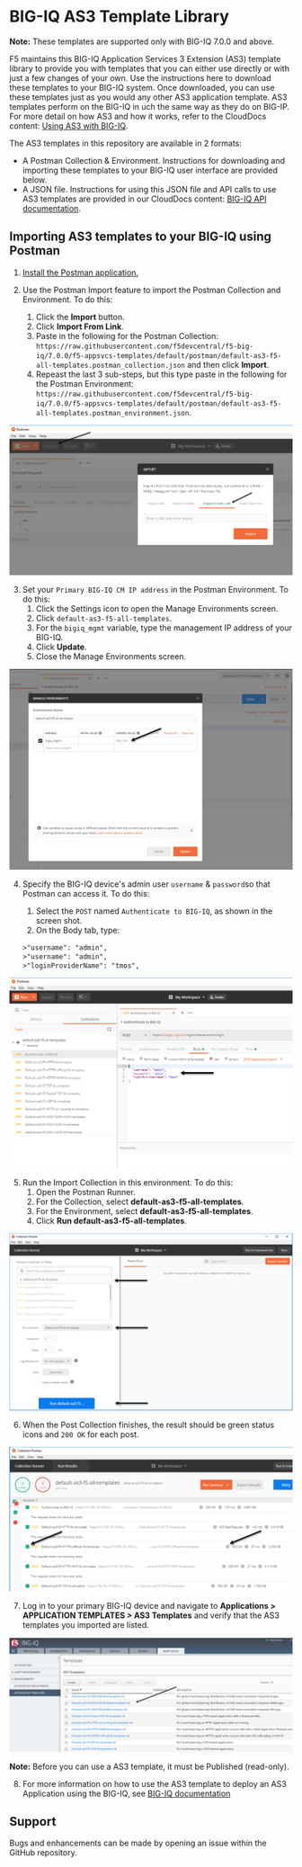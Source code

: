 BIG-IQ AS3 Template Library
================

**Note:** These templates are supported only with BIG-IQ 7.0.0 and above.

F5 maintains this BIG-IQ Application Services 3 Extension (AS3) template library to provide you with templates that you can either use directly or with just a few changes of your own. Use the instructions here to download these templates to your BIG-IQ system. Once downloaded, you can use these templates just as you would any other AS3 application template. AS3 templates perform on the BIG-IQ in uch  the same way as they do on BIG-IP. For more detail on how AS3 and how it works, refer to the CloudDocs content: [Using AS3 with BIG-IQ](https://clouddocs.f5.com/products/extensions/f5-appsvcs-extension/latest/userguide/big-iq.html). 

The AS3 templates in this repository are available in 2 formats:

* A Postman Collection & Environment. Instructions for downloading and importing these templates to your BIG-IQ user interface are provided below.
* A JSON file. Instructions for using this JSON file and API calls to use AS3 templates are provided in our CloudDocs content: [BIG-IQ API documentation](https://clouddocs.f5.com/products/big-iq/mgmt-api/latest/ApiReferences/bigiq_public_api_ref/r_as3_template.html).

Importing AS3 templates to your BIG-IQ using Postman
---------------------------------------------------------

1. [Install the Postman application.](https://learning.getpostman.com/docs/postman/launching_postman/installation_and_updates/)

2. Use the Postman Import feature to import the Postman Collection and Environment. To do this:
   1. Click the **Import** button.
   1. Click **Import From Link**.
   1. Paste in the following for the Postman Collection: `https://raw.githubusercontent.com/f5devcentral/f5-big-iq/7.0.0/f5-appsvcs-templates/default/postman/default-as3-f5-all-templates.postman_collection.json` and then click **Import**.
   1. Repeast the last 3 sub-steps, but this type paste in the following for the Postman Environment:  `https://raw.githubusercontent.com/f5devcentral/f5-big-iq/7.0.0/f5-appsvcs-templates/default/postman/default-as3-f5-all-templates.postman_environment.json`.

![postman_collection_import](./images/postman_collection_import.png)

3. Set your `Primary BIG-IQ CM IP address` in the Postman Environment. To do this:
   1. Click the Settings icon to open the Manage Environments screen.
   1. Click `default-as3-f5-all-templates`.
   1. For the `bigiq_mgmt` variable, type the management IP address of your BIG-IQ.
   1. Click **Update**.
   1. Close the Manage Environments screen.

![postman_collection_environment](./images/postman_collection_environment.png)

4. Specify the  BIG-IQ device's admin user `username` & `password`so that Postman can access it. To do this:
   1. Select the `POST` named `Authenticate to BIG-IQ`, as shown in the screen shot.
   1. On the Body tab, type:
   
   ```
   >"username": "admin",
   >"username": "admin",
   >"loginProviderName": "tmos",
   ```

![postman_collection_bigiq_auth](./images/postman_collection_bigiq_auth.png)

5. Run the Import Collection in this environment. To do this:
   1. Open the Postman Runner.
   1. For the Collection, select **default-as3-f5-all-templates**.
   1. For the Environment, select **default-as3-f5-all-templates**.
   1. Click **Run default-as3-f5-all-templates**.

![postman_collection_runner](./images/postman_collection_runner.png)

6. When the Post Collection finishes, the result should be green status icons and  `200 OK` for each post.

![postman_collection_runner_passed](./images/postman_collection_runner_passed.png)

7. Log in to your primary BIG-IQ device and navigate to **Applications > APPLICATION TEMPLATES > AS3 Templates** and verify that the AS3 templates you imported are listed.

![bigiq_as3_templates_ui](./images/bigiq_as3_templates_ui.png)

**Note:** Before you can use a AS3 template, it must be Published (read-only).

8. For more information on how to use the AS3 template to deploy an AS3 Application using the BIG-IQ, see [BIG-IQ documentation](https://support.f5.com/csp/knowledge-center/software/BIG-IQ?module=BIG-IQ%20Centralized%20Management&version=7.0.0)

Support
-------

Bugs and enhancements can be made by opening an issue within the GitHub repository.
